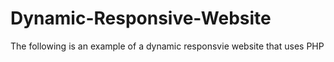 # Dynamic-Responsive-Website
The following is an example of a dynamic responsvie website that uses PHP
